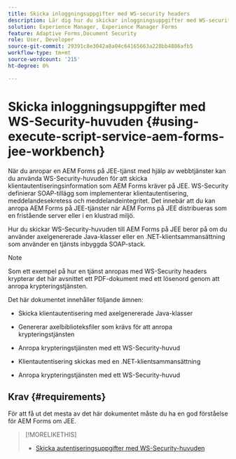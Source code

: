 ```yaml
---
title: Skicka inloggningsuppgifter med WS-security headers
description: Lär dig hur du skickar inloggningsuppgifter med WS-security headers
solution: Experience Manager, Experience Manager Forms
feature: Adaptive Forms,Document Security
role: User, Developer
source-git-commit: 29391c8e3042a8a04c64165663a228bb4886afb5
workflow-type: tm+mt
source-wordcount: '215'
ht-degree: 0%

---
```


# Skicka inloggningsuppgifter med WS-Security-huvuden {#using-execute-script-service-aem-forms-jee-workbench}

När du anropar en AEM Forms på JEE-tjänst med hjälp av webbtjänster kan du använda WS-Security-huvuden för att skicka klientautentiseringsinformation som AEM Forms kräver på JEE. WS-Security definierar SOAP-tillägg som implementerar klientautentisering, meddelandesekretess och meddelandeintegritet. Det innebär att du kan anropa AEM Forms på JEE-tjänster när AEM Forms på JEE distribueras som en fristående server eller i en klustrad miljö.

Hur du skickar WS-Security-huvuden till AEM Forms på JEE beror på om du använder axelgenererade Java-klasser eller en .NET-klientsammansättning som använder en tjänsts inbyggda SOAP-stack.

>[!NOTE]
>
>Som ett exempel på hur en tjänst anropas med WS-Security headers krypterar det här avsnittet ett PDF-dokument med ett lösenord genom att anropa krypteringstjänsten.

Det här dokumentet innehåller följande ämnen:

* Skicka klientautentisering med axelgenererade Java-klasser

* Genererar axelbiblioteksfiler som krävs för att anropa krypteringstjänsten

* Anropa krypteringstjänsten med ett WS-Security-huvud

* Klientautentisering skickas med en .NET-klientsammansättning

* Anropa krypteringstjänsten med ett WS-Security-huvud


## Krav {#requirements}

För att få ut det mesta av det här dokumentet måste du ha en god förståelse för AEM Forms om JEE.

>[!MORELIKETHIS]
>
>* [Skicka autentiseringsuppgifter med WS-Security-huvuden](assets/passing-credentials-using-ws-security-headers.pdf)
